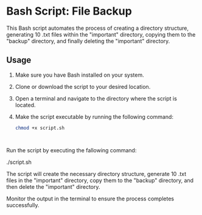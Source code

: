 # Bash Script: File Backup

This Bash script automates the process of creating a directory structure, generating 10 .txt files within the "important" directory, copying them to the "backup" directory, and finally deleting the "important" directory.

## Usage

1. Make sure you have Bash installed on your system.

2. Clone or download the script to your desired location.

3. Open a terminal and navigate to the directory where the script is located.

4. Make the script executable by running the following command:

   ```bash
   chmod +x script.sh




Run the script by executing the fallowing command:

./script.sh

The script will create the necessary directory structure, generate 10 .txt files in the "important" directory, copy them to the "backup" directory, and then delete the "important" directory.

Monitor the output in the terminal to ensure the process completes successfully.
